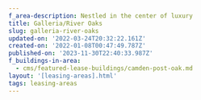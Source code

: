 ```yaml
---
f_area-description: Nestled in the center of luxury
title: Galleria/River Oaks
slug: galleria-river-oaks
updated-on: '2022-03-24T20:32:22.161Z'
created-on: '2022-01-08T00:47:49.787Z'
published-on: '2023-11-30T22:40:33.987Z'
f_buildings-in-area:
  - cms/featured-lease-buildings/camden-post-oak.md
layout: '[leasing-areas].html'
tags: leasing-areas
---
```



